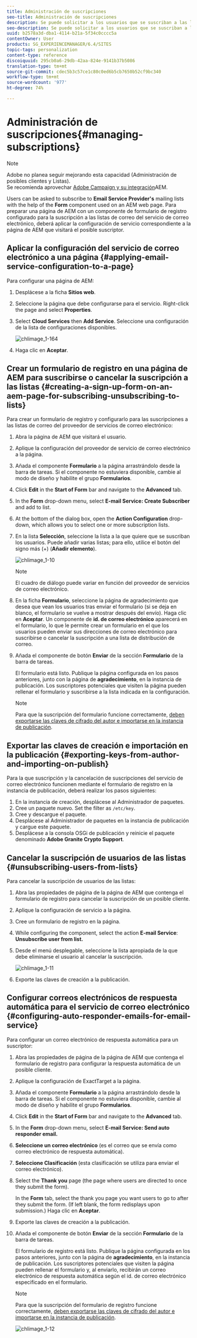 ```yaml
---
title: Administración de suscripciones
seo-title: Administración de suscripciones
description: Se puede solicitar a los usuarios que se suscriban a las listas de correo del proveedor de servicios de correo electrónico, mediante el componente Formulario que se usa en la página web de AEM. Para preparar una página de AEM con un componente de formulario de registro configurado para la suscripción a las listas de correo del servicio de correo electrónico, deberá aplicar la configuración de servicio correspondiente a la página de AEM que visitará el posible suscriptor.
seo-description: Se puede solicitar a los usuarios que se suscriban a las listas de correo del proveedor de servicios de correo electrónico, mediante el componente Formulario que se usa en la página web de AEM. Para preparar una página de AEM con un componente de formulario de registro configurado para la suscripción a las listas de correo del servicio de correo electrónico, deberá aplicar la configuración de servicio correspondiente a la página de AEM que visitará el posible suscriptor.
uuid: b2578a3d-dba1-4114-b21a-5f34c0cccc5a
contentOwner: User
products: SG_EXPERIENCEMANAGER/6.4/SITES
topic-tags: personalization
content-type: reference
discoiquuid: 295cb0a6-29db-42aa-824e-9141b37b5086
translation-type: tm+mt
source-git-commit: cdec5b3c57ce1c80c0ed6b5cb7650b52cf9bc340
workflow-type: tm+mt
source-wordcount: '977'
ht-degree: 74%

---
```



# Administración de suscripciones{#managing-subscriptions}

>[!NOTE]
>
>Adobe no planea seguir mejorando esta capacidad (Administración de posibles clientes y Listas).\
>Se recomienda aprovechar [Adobe Campaign y su integración](/help/sites-administering/campaign.md)AEM.

Users can be asked to subscribe to **Email Service Provider&#39;s** mailing lists with the help of the **Form** component used on an AEM web page. Para preparar una página de AEM con un componente de formulario de registro configurado para la suscripción a las listas de correo del servicio de correo electrónico, deberá aplicar la configuración de servicio correspondiente a la página de AEM que visitará el posible suscriptor.

## Aplicar la configuración del servicio de correo electrónico a una página {#applying-email-service-configuration-to-a-page}

Para configurar una página de AEM:

1. Desplácese a la ficha **Sitios web**.
1. Seleccione la página que debe configurarse para el servicio. Right-click the page and select **Properties**.

1. Select **Cloud Services** then **Add Service**. Seleccione una configuración de la lista de configuraciones disponibles.

   ![chlimage_1-164](assets/chlimage_1-164.png)

1. Haga clic en **Aceptar**.

## Crear un formulario de registro en una página de AEM para suscribirse o cancelar la suscripción a las listas {#creating-a-sign-up-form-on-an-aem-page-for-subscribing-unsubscribing-to-lists}

Para crear un formulario de registro y configurarlo para las suscripciones a las listas de correo del proveedor de servicios de correo electrónico:

1. Abra la página de AEM que visitará el usuario.
1. Aplique la configuración del proveedor de servicio de correo electrónico a la página.

1. Añada el componente **Formulario** a la página arrastrándolo desde la barra de tareas. Si el componente no estuviera disponible, cambie al modo de diseño y habilite el grupo **Formularios**.
1. Click **Edit** in the **Start of Form** bar and navigate to the **Advanced** tab.
1. In the **Form** drop-down menu, select **E-mail Service: Create Subscriber** and add to list.
1. At the bottom of the dialog box, open the **Action Configuration** drop-down, which allows you to select one or more subscription lists.
1. En la lista **Selección**, seleccione la lista a la que quiere que se suscriban los usuarios. Puede añadir varias listas; para ello, utilice el botón del signo más (+) (**Añadir elemento**).

   ![chlimage_1-10](assets/chlimage_1-10.jpeg)

   >[!NOTE]
   >
   >El cuadro de diálogo puede variar en función del proveedor de servicios de correo electrónico.

1. En la ficha **Formulario**, seleccione la página de agradecimiento que desea que vean los usuarios tras enviar el formulario (si se deja en blanco, el formulario se vuelve a mostrar después del envío). Haga clic en **Aceptar**. Un componente de **id. de correo electrónico** aparecerá en el formulario, lo que le permite crear un formulario en el que los usuarios pueden enviar sus direcciones de correo electrónico para suscribirse o cancelar la suscripción a una lista de distribución de correo.
1. Añada el componente de botón **Enviar** de la sección **Formulario** de la barra de tareas.

   El formulario está listo. Publique la página configurada en los pasos anteriores, junto con la página de **agradecimiento**, en la instancia de publicación. Los suscriptores potenciales que visiten la página pueden rellenar el formulario y suscribirse a la lista indicada en la configuración.

   >[!NOTE]
   >
   >Para que la suscripción del formulario funcione correctamente, [deben exportarse las claves de cifrado del autor e importarse en la instancia de publicación](#exporting-keys-from-author-and-importing-on-publish).

## Exportar las claves de creación e importación en la publicación {#exporting-keys-from-author-and-importing-on-publish}

Para la que suscripción y la cancelación de suscripciones del servicio de correo electrónico funcionen mediante el formulario de registro en la instancia de publicación, deberá realizar los pasos siguientes:

1. En la instancia de creación, desplácese al Administrador de paquetes.
1. Cree un paquete nuevo. Set the filter as `/etc/key`.
1. Cree y descargue el paquete.
1. Desplácese al Administrador de paquetes en la instancia de publicación y cargue este paquete.
1. Desplácese a la consola OSGi de publicación y reinicie el paquete denominado **Adobe Granite Crypto Support**.

## Cancelar la suscripción de usuarios de las listas {#unsubscribing-users-from-lists}

Para cancelar la suscripción de usuarios de las listas:

1. Abra las propiedades de página de la página de AEM que contenga el formulario de registro para cancelar la suscripción de un posible cliente.
1. Aplique la configuración de servicio a la página.
1. Cree un formulario de registro en la página.
1. While configuring the component, select the action **E-mail Service**: **Unsubscribe user from list.**
1. Desde el menú desplegable, seleccione la lista apropiada de la que debe eliminarse el usuario al cancelar la suscripción.

   ![chlimage_1-11](assets/chlimage_1-11.jpeg)

1. Exporte las claves de creación a la publicación.

## Configurar correos electrónicos de respuesta automática para el servicio de correo electrónico {#configuring-auto-responder-emails-for-email-service}

Para configurar un correo electrónico de respuesta automática para un suscriptor:

1. Abra las propiedades de página de la página de AEM que contenga el formulario de registro para configurar la respuesta automática de un posible cliente.
1. Aplique la configuración de ExactTarget a la página.

1. Añada el componente **Formulario** a la página arrastrándolo desde la barra de tareas. Si el componente no estuviera disponible, cambie al modo de diseño y habilite el grupo **Formularios**.
1. Click **Edit** in the **Start of Form** bar and navigate to the **Advanced** tab.
1. In the **Form** drop-down menu, select **E-mail Service: Send auto responder email.**
1. **Seleccione un correo electrónico** (es el correo que se envía como correo electrónico de respuesta automática).

1. **Seleccione Clasificación** (esta clasificación se utiliza para enviar el correo electrónico).
1. Select the **Thank you** page (the page where users are directed to once they submit the form).

   In the **Form** tab, select the thank you page you want users to go to after they submit the form. (If left blank, the form redisplays upon submission.) Haga clic en **Aceptar**.

1. Exporte las claves de creación a la publicación.
1. Añada el componente de botón **Enviar** de la sección **Formulario** de la barra de tareas.

   El formulario de registro está listo. Publique la página configurada en los pasos anteriores, junto con la página de **agradecimiento**, en la instancia de publicación. Los suscriptores potenciales que visiten la página pueden rellenar el formulario y, al enviarlo, recibirán un correo electrónico de respuesta automática según el id. de correo electrónico especificado en el formulario.

   >[!NOTE]
   >
   >Para que la suscripción del formulario de registro funcione correctamente, [deben exportarse las claves de cifrado del autor e importarse en la instancia de publicación](#exporting-keys-from-author-and-importing-on-publish).

   ![chlimage_1-12](assets/chlimage_1-12.jpeg)


